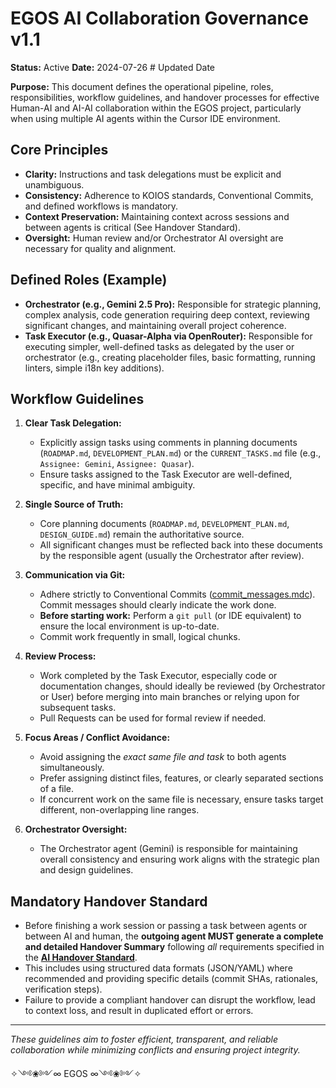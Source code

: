 # EGOS AI Collaboration Governance v1.1

**Status:** Active
**Date:** 2024-07-26 # Updated Date

**Purpose:** This document defines the operational pipeline, roles, responsibilities, workflow guidelines, and handover processes for effective Human-AI and AI-AI collaboration within the EGOS project, particularly when using multiple AI agents within the Cursor IDE environment.

## Core Principles

*   **Clarity:** Instructions and task delegations must be explicit and unambiguous.
*   **Consistency:** Adherence to KOIOS standards, Conventional Commits, and defined workflows is mandatory.
*   **Context Preservation:** Maintaining context across sessions and between agents is critical (See Handover Standard).
*   **Oversight:** Human review and/or Orchestrator AI oversight are necessary for quality and alignment.

## Defined Roles (Example)

*   **Orchestrator (e.g., Gemini 2.5 Pro):** Responsible for strategic planning, complex analysis, code generation requiring deep context, reviewing significant changes, and maintaining overall project coherence.
*   **Task Executor (e.g., Quasar-Alpha via OpenRouter):** Responsible for executing simpler, well-defined tasks as delegated by the user or orchestrator (e.g., creating placeholder files, basic formatting, running linters, simple i18n key additions).

## Workflow Guidelines

1.  **Clear Task Delegation:**
    *   Explicitly assign tasks using comments in planning documents (`ROADMAP.md`, `DEVELOPMENT_PLAN.md`) or the `CURRENT_TASKS.md` file (e.g., `Assignee: Gemini`, `Assignee: Quasar`).
    *   Ensure tasks assigned to the Task Executor are well-defined, specific, and have minimal ambiguity.

2.  **Single Source of Truth:**
    *   Core planning documents (`ROADMAP.md`, `DEVELOPMENT_PLAN.md`, `DESIGN_GUIDE.md`) remain the authoritative source.
    *   All significant changes must be reflected back into these documents by the responsible agent (usually the Orchestrator after review).

3.  **Communication via Git:**
    *   Adhere strictly to Conventional Commits ([commit_messages.mdc](mdc:.cursor/rules/commit_messages.mdc)). Commit messages should clearly indicate the work done.
    *   **Before starting work:** Perform a `git pull` (or IDE equivalent) to ensure the local environment is up-to-date.
    *   Commit work frequently in small, logical chunks.

4.  **Review Process:**
    *   Work completed by the Task Executor, especially code or documentation changes, should ideally be reviewed (by Orchestrator or User) before merging into main branches or relying upon for subsequent tasks.
    *   Pull Requests can be used for formal review if needed.

5.  **Focus Areas / Conflict Avoidance:**
    *   Avoid assigning the *exact same file and task* to both agents simultaneously.
    *   Prefer assigning distinct files, features, or clearly separated sections of a file.
    *   If concurrent work on the same file is necessary, ensure tasks target different, non-overlapping line ranges.

6.  **Orchestrator Oversight:**
    *   The Orchestrator agent (Gemini) is responsible for maintaining overall consistency and ensuring work aligns with the strategic plan and design guidelines.

## Mandatory Handover Standard

*   Before finishing a work session or passing a task between agents or between AI and human, the **outgoing agent MUST generate a complete and detailed Handover Summary** following *all* requirements specified in the **[AI Handover Standard](mdc:.cursor/rules/ai_handover_standard.mdc)**.
*   This includes using structured data formats (JSON/YAML) where recommended and providing specific details (commit SHAs, rationales, verification steps).
*   Failure to provide a compliant handover can disrupt the workflow, lead to context loss, and result in duplicated effort or errors.

---
*These guidelines aim to foster efficient, transparent, and reliable collaboration while minimizing conflicts and ensuring project integrity.*

✧༺❀༻∞ EGOS ∞༺❀༻✧ 
